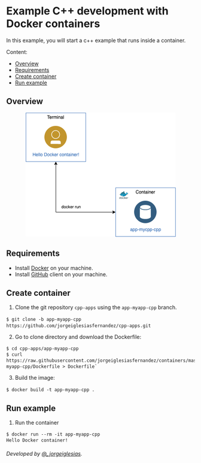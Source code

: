 # Example C++ development with Docker containers

In this example, you will start a c++ example that runs inside a container.

Content:

- [Overview](#overview)
- [Requirements](#requirements)
- [Create container](#create-container)
- [Run example](#run-example)

## Overview

<p align="center">
  <img src="doc/draw/img/app-myapp-cpp.png">
</p>

[Docker]: https://docs.docker.com/get-docker
[GitHub]: https://github.com

## Requirements

- Install [Docker][] on your machine.
- Install [GitHub][] client on your machine.

## Create container

1. Clone the git repository `cpp-apps` using the `app-myapp-cpp` branch.

`$ git clone -b app-myapp-cpp https://github.com/jorgeiglesiasfernandez/cpp-apps.git`

2. Go to clone directory and download the Dockerfile:

```
$ cd cpp-apps/app-myapp-cpp
$ curl https://raw.githubusercontent.com/jorgeiglesiasfernandez/containers/master/app-myapp-cpp/Dockerfile > Dockerfile`
```

3. Build the image:

`$ docker build -t app-myapp-cpp .`

## Run example

1. Run the container

```
$ docker run --rm -it app-myapp-cpp
Hello Docker container!
```

###### Developed by [@_jorgeiglesias](http://jorgeiglesiasf.blogspot.com.es/).